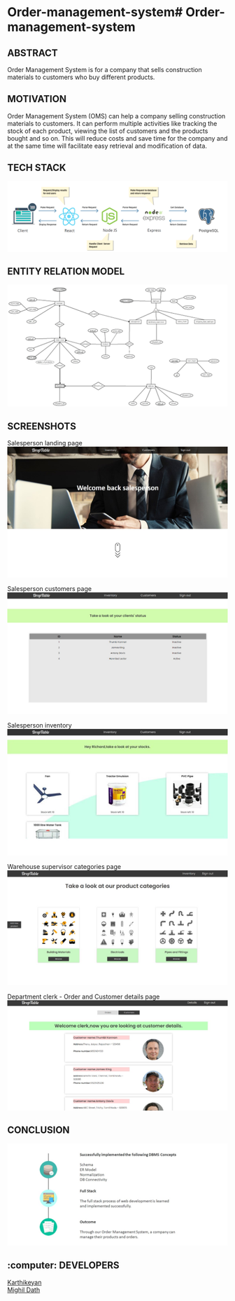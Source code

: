 # Order-management-system# Order-management-system
<h2>ABSTRACT</h2>
Order Management System is for a company that sells construction materials
to customers who buy different products.
<h2>MOTIVATION</h2>
Order Management System (OMS) can help a company selling construction
materials to customers. It can perform multiple activities like tracking the stock of
each product, viewing the list of customers and the products bought and so on.
This will reduce costs and save time for the company and at the same time will
facilitate easy retrieval and modification of data.
<h2>TECH STACK</h2>
<p>
  <img src="https://github.com/KarthikeyanRV2601/Order-management-system/raw/develop/OMS ss/techstack.png" />
</p>
<h2>ENTITY RELATION MODEL</h2>
<p>
  <img src="https://github.com/KarthikeyanRV2601/Order-management-system/raw/develop/OMS ss/ER.jpg" />
</p>
<h2>SCREENSHOTS</h2>
<p>
  Salesperson landing page
  <img src="https://github.com/KarthikeyanRV2601/Order-management-system/raw/develop/OMS ss/landingPage.jpg" />
</p>
<p>
  Salesperson customers page
  <img  src="https://github.com/KarthikeyanRV2601/Order-management-system/raw/develop/OMS ss/salespersonCustomer.jpg" />
</p>
<p>
  Salesperson inventory
  <img  src="https://github.com/KarthikeyanRV2601/Order-management-system/raw/develop/OMS ss/salespersonInventory.jpg" />
</p>
<p>
  Warehouse supervisor categories page
  <img src="https://github.com/KarthikeyanRV2601/Order-management-system/raw/develop/OMS ss/warehouseSupervisorCategories.jpg" />
</p>
<p>
  Department clerk - Order and Customer details page
  <img src="https://github.com/KarthikeyanRV2601/Order-management-system/raw/develop/OMS ss/departmentClerk-order0information.jpg" />
</p>
<h2>CONCLUSION</h2>
<p>
  <img src="https://github.com/KarthikeyanRV2601/Order-management-system/raw/develop/OMS ss/outcome.jpg" />
</p>
<h2>:computer: DEVELOPERS</h2>
<a href="https://github.com/KarthikeyanRV2601">Karthikeyan</a><br/>
<a href="https://github.com/Mighil31">Mighil Dath</a>


